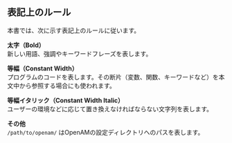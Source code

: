 ## 表記上のルール

本書では、次に示す表記上のルールに従います。

**太字（Bold）**  
新しい用語、強調やキーワードフレーズを表します。

**等幅（Constant Width）**  
プログラムのコードを表します。その断片（変数、関数、キーワードなど）を本文中から参照する場合にも使われます。

**等幅イタリック（Constant Width Italic）**  
ユーザーの環境などに応じて置き換えなければならない文字列を表します。

**その他**  
`/path/to/openam/` はOpenAMの設定ディレクトリへのパスを表します。

